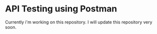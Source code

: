 # API Testing using Postman
Currently i'm working on this repository. I will update this repository very soon.
